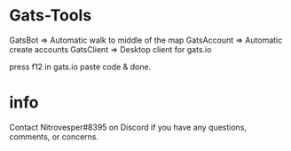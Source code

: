 # Gats-Tools

GatsBot => Automatic walk to middle of the map
GatsAccount => Automatic create accounts
GatsClient => Desktop client for gats.io

press f12 in gats.io paste code & done.

# info
Contact Nitrovesper#8395 on Discord if you have any questions, comments, or concerns.
